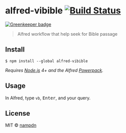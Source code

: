 # alfred-vibible [![Build Status](https://travis-ci.org/write-for-CHRIST/alfred-vibible.svg?branch=master)](https://travis-ci.org/write-for-CHRIST/alfred-vibible)

[![Greenkeeper badge](https://badges.greenkeeper.io/write-for-CHRIST/alfred-vibible.svg)](https://greenkeeper.io/)

> Alfred workflow that help seek for Bible passage


## Install

```
$ npm install --global alfred-vibible
```

*Requires [Node.js](https://nodejs.org) 4+ and the Alfred [Powerpack](https://www.alfredapp.com/powerpack/).*


## Usage

In Alfred, type `vb`, <kbd>Enter</kbd>, and your query.


## License

MIT © [nampdn](https://github.com/write-for-CHRIST/alfred-vibible)
